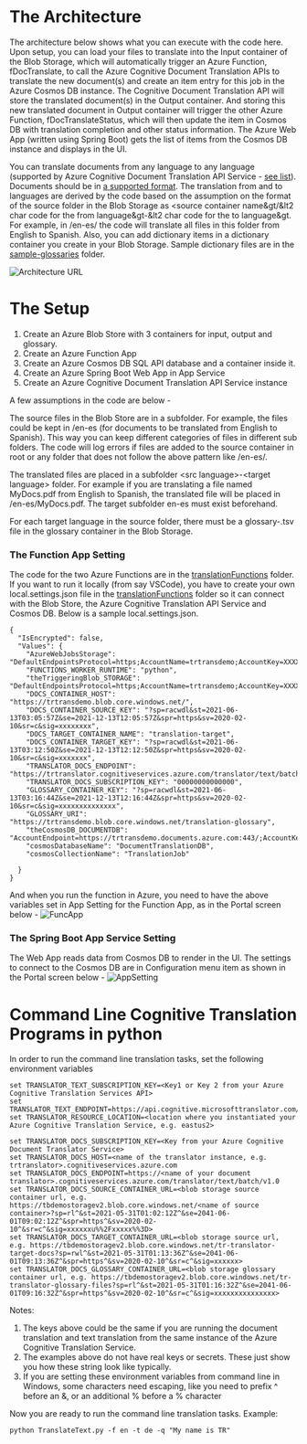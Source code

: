 # The Architecture
The architecture below shows what you can execute with the code here. Upon setup, you can load your files to translate into the Input container of the Blob Storage, which will automatically trigger an Azure Function, fDocTranslate, to call the Azure Cognitive Document Translation APIs to translate the new document(s) and create an item entry for this job in the Azure Cosmos DB instance. The Cognitive Document Translation API will store the translated document(s) in the Output container. And storing this new translated document in Output container will trigger the other Azure Function, fDocTranslateStatus, which will then update the item in Cosmos DB with translation completion and other status information. The Azure Web App (written using Spring Boot) gets the list of items from the Cosmos DB instance and displays in the UI.

You can translate documents from any language to any language (supported by Azure Cognitive Document Translation API Service - [see list][SupportedLanguages]). Documents should be in [a supported format][SupportedFormat]. The translation from and to languages are derived by the code based on the assumption on the format of the source folder in the Blob Storage as \<source container name&gt/&lt2 char code for the from language&gt-&lt2 char code for the to language&gt. For example, in <source container name>/en-es/ the code will translate all files in this folder from English to Spanish. Also, you can add dictionary items in a dictionary container you create in your Blob Storage. Sample dictionary files are in the [sample-glossaries][GlossaryFolder] folder.

![Architecture URL](/images/architecture.jpg)

# The Setup
1. Create an Azure Blob Store with 3 containers for input, output and glossary.
2. Create an Azure Function App
3. Create an Azure Cosmos DB SQL API database and a container inside it.
4. Create an Azure Spring Boot Web App in App Service
5. Create an Azure Cognitive Document Translation API Service instance

A few assumptions in the code are below - 

The source files in the Blob Store are in a subfolder. For example, the files could be kept in <source container name>/en-es (for documents to be translated from English to Spanish). This way you can keep different categories of files in different sub folders. The code will log errors if files are added to the source container in root or any folder that does not follow the above pattern like /en-es/.

The translated files are placed in a subfolder \<src language\>-\<target language\> folder. For example if you are translating a file named MyDocs.pdf from English to Spanish, the translated file will be placed in <target container name>/en-es/MyDocs.pdf. The target subfolder en-es must exist beforehand.

For each target language in the source folder, there must be a glossary-<target language>.tsv file in the glossary container in the Blob Storage.
 
### The Function App Setting
The code for the two Azure Functions are in the [translationFunctions][translationFunctionsFolder] folder. If you want to run it locally (from say VSCode), you have to create your own local.settings.json file in the [translationFunctions][translationFunctionsFolder] folder so it can connect with the Blob Store, the Azure Cognitive Translation API Service and Cosmos DB. Below is a sample local.settings.json.
```
{
  "IsEncrypted": false,
  "Values": {
    "AzureWebJobsStorage": "DefaultEndpointsProtocol=https;AccountName=trtransdemo;AccountKey=XXXXX==;EndpointSuffix=core.windows.net",
    "FUNCTIONS_WORKER_RUNTIME": "python",
    "theTriggeringBlob_STORAGE": "DefaultEndpointsProtocol=https;AccountName=trtransdemo;AccountKey=XXXXXX==;EndpointSuffix=core.windows.net",
    "DOCS_CONTAINER_HOST": "https://trtransdemo.blob.core.windows.net/",
    "DOCS_CONTAINER_SOURCE_KEY": "?sp=racwdl&st=2021-06-13T03:05:57Z&se=2021-12-13T12:05:57Z&spr=https&sv=2020-02-10&sr=c&sig=xxxxxxxx",
    "DOCS_TARGET_CONTAINER_NAME": "translation-target",
    "DOCS_CONTAINER_TARGET_KEY": "?sp=racwdl&st=2021-06-13T03:12:50Z&se=2021-12-13T12:12:50Z&spr=https&sv=2020-02-10&sr=c&sig=xxxxxxx",
    "TRANSLATOR_DOCS_ENDPOINT": "https://trtranslator.cognitiveservices.azure.com/translator/text/batch/v1.0",
    "TRANSLATOR_DOCS_SUBSCRIPTION_KEY": "00000000000000",
    "GLOSSARY_CONTAINER_KEY": "?sp=racwdl&st=2021-06-13T03:16:44Z&se=2021-12-13T12:16:44Z&spr=https&sv=2020-02-10&sr=c&sig=xxxxxxxxxxxxxx",
    "GLOSSARY_URI": "https://trtransdemo.blob.core.windows.net/translation-glossary",
    "theCosmosDB_DOCUMENTDB": "AccountEndpoint=https://trtransdemo.documents.azure.com:443/;AccountKey=xxxxxxxxx==;",
    "cosmosDatabaseName": "DocumentTranslationDB",
    "cosmosCollectionName": "TranslationJob"

  }
}
```
And when you run the function in Azure, you need to have the above variables set in App Setting for the Function App, as in the Portal screen below -
![FuncApp][FuncAppImage]

### The Spring Boot App Service Setting

The Web App reads data from Cosmos DB to render in the UI. The settings to connect to the Cosmos DB are in Configuration menu item as shown in the Portal screen below - 
![AppSetting][AppSettingImage]


# Command Line Cognitive Translation Programs in python

In order to run the command line translation tasks, set the following environment variables 

```
set TRANSLATOR_TEXT_SUBSCRIPTION_KEY=<Key1 or Key 2 from your Azure Cognitive Translation Services API>
set TRANSLATOR_TEXT_ENDPOINT=https://api.cognitive.microsofttranslator.com/
set TRANSLATOR_RESOURCE_LOCATION=<location where you instantiated your Azure Cognitive Translation Service, e.g. eastus2>

set TRANSLATOR_DOCS_SUBSCRIPTION_KEY=<Key from your Azure Cognitive Document Translator Service>
set TRANSLATOR_DOCS_HOST=<name of the translator instance, e.g. trtranslator>.cognitiveservices.azure.com
set TRANSLATOR_DOCS_ENDPOINT=https://<name of your document translator>.cognitiveservices.azure.com/translator/text/batch/v1.0
set TRANSLATOR_DOCS_SOURCE_CONTAINER_URL=<blob storage source container url, e.g. https://tbdemostoragev2.blob.core.windows.net/<name of source container>?sp=rl^&st=2021-05-31T01:02:12Z^&se=2041-06-01T09:02:12Z^&spr=https^&sv=2020-02-10^&sr=c^&sig=xxxxxxu%%2Fxxxxx%%3D>
set TRANSLATOR_DOCS_TARGET_CONTAINER_URL=<blob storage source url, e.g. https://tbdemostoragev2.blob.core.windows.net/tr-translator-target-docs?sp=rwl^&st=2021-05-31T01:13:36Z^&se=2041-06-01T09:13:36Z^&spr=https^&sv=2020-02-10^&sr=c^&sig=xxxxxx>
set TRANSLATOR_DOCS_GLOSSARY_CONTAINER_URL=<blob storage glossary container url, e.g. https://tbdemostoragev2.blob.core.windows.net/tr-translator-glossary-files?sp=rl^&st=2021-05-31T01:16:32Z^&se=2041-06-01T09:16:32Z^&spr=https^&sv=2020-02-10^&sr=c^&sig=xxxxxxxxxxxxxxx>
```
Notes: 
1. The keys above could be the same if you are running the document translation and text translation from the same instance of the Azure Cognitive Translation Service.
2. The examples above do not have real keys or secrets. These just show you how these string look like typically. 
3. If you are setting these environment variables from command line in Windows, some characters need escaping, like you need to prefix ^ before an &, or an additional % before a % character

Now you are ready to run the command line translation tasks.
Example: 
```
python TranslateText.py -f en -t de -q "My name is TR"
```
[translationFunctionsFolder]: <https://github.com/tirtho/CognitiveDocumentTranslationApp/blob/main/translationFunctions>
[GlossaryFolder]: <https://github.com/tirtho/CognitiveDocumentTranslationApp/blob/main/sample-glossaries>
[funcAppImage]: <https://github.com/tirtho/CognitiveDocumentTranslationApp/blob/main/images/FuncApp.jpg>
[AppSettingImage]: <https://github.com/tirtho/CognitiveDocumentTranslationApp/blob/main/images/AppSetting.jpg>
[SupportedLanguages]: <https://docs.microsoft.com/en-us/azure/cognitive-services/translator/language-support>
[SupportedFormat]: <https://docs.microsoft.com/en-us/azure/cognitive-services/translator/document-translation/overview#supported-document-formats>
